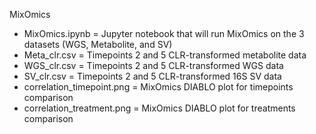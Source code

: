 MixOmics
 - MixOmics.ipynb = Jupyter notebook that will run MixOmics on the 3 datasets (WGS, Metabolite, and SV)
 - Meta_clr.csv = Timepoints 2 and 5 CLR-transformed metabolite data
 - WGS_clr.csv = Timepoints 2 and 5 CLR-transformed WGS data
 - SV_clr.csv = Timepoints 2 and 5 CLR-transformed 16S SV data
 - correlation_timepoint.png = MixOmics DIABLO plot for timepoints comparison
 - correlation_treatment.png = MixOmics DIABLO plot for treatments comparison
